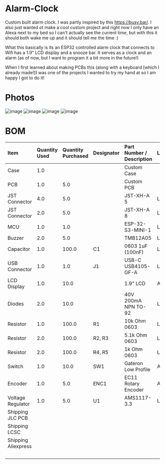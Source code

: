 # Alarm-Clock

Custom built alarm clock. I was partly inspired by this https://busy.bar/. I also just wanted ot make a cool custom project and right now I only have an Alexa next to my bed so I can't actually see the current time, but with this it should both wake me up and it should tell me the time :) 

What this basically is its an ESP32 controlled alarm clock that connects to Wifi has a 1.9" LCD display and a snooze bar. It serves as a clock and an alarm (as of now, but I want to program it a bit more in the future!)

When I first learned about making PCBs this (along with a keyboard [which I already made!]) was one of the projects I wanted to try my hand at so I am happy I got to do it!

# Photos

![image](https://github.com/user-attachments/assets/4e5bb61c-47e1-4444-8f99-453aa80d3cd4)
![image](https://github.com/user-attachments/assets/80e9fbce-8971-47c7-9332-39027cc3fba1)
![image](https://github.com/user-attachments/assets/a8e63787-a606-4243-9073-25941b7e3b01)
![image](https://github.com/user-attachments/assets/1c70145e-44f7-451b-9ec1-bf2e765dd925)

# BOM

| Item                | Quantity Used   | Quantity Purchased   | Designator   | Part Number / Description   | Link       | Cost   |
|:--------------------|:----------------|:---------------------|:-------------|:----------------------------|:-----------|:-------|
| Case                | 1.0             |                      |              | Custom Case                 |            |        |
| PCB                 | 1.0             | 5.0                  |              | Custom PCB                  |            | $8.90  |
| JST Connector       | 4.0             | 5.0                  |              | JST-XH-A 5                  | LCSC       | $0.42  |
| JST Connector       | 2.0             | 5.0                  |              | JST-XH-A 8                  | LCSC       | $0.66  |
| MCU                 | 1.0             | 1.0                  |              | ESP-32-S3-MINI-1            | LCSC       | $5.11  |
| Buzzer              | 2.0             | 5.0                  |              | TMB12A05                    | LCSC       | $0.90  |
| Capacitor           | 1.0             | 100.0                | C1           | 0603 1uF (100nF)            | LCSC       | $0.24  |
| USB Connector       | 1.0             | 1.0                  | J1           | USB-C USB4105-GF-A          | LCSC       | $1.16  |
| LCD Display         | 1.0             | 10.0                 |              | 1.9" LCD                    | AliExpress | $3.25  |
| Diodes              | 2.0             | 10.0                 |              | 40V 200mA NPN TO-92         | LCSC       | $0.38  |
| Resistor            | 1.0             | 100.0                | R1           | 10k Ohm 0603                | LCSC       | $0.11  |
| Resistor            | 2.0             | 100.0                | R2, R3       | 5.1k Ohm 0603               | LCSC       | $0.12  |
| Resistor            | 2.0             | 100.0                | R4, R5       | 1k Ohm 0603                 | LCSC       | $0.11  |
| Switch              | 1.0             | 10.0                 | SW1          | Gateron Low Profile         | AliExpress | $5.79  |
| Encoder             | 1.0             | 5.0                  | ENC1         | EC11 Rotary Encoder         | AliExpress | $0.99  |
| Voltage Regulator   | 1.0             | 5.0                  | U1           | AMS1117-3.3                 | LCSC       | $0.87  |
| Shipping JLC PCB    |                 |                      |              |                             |            | $22.73 |
| Shipping LCSC       |                 |                      |              |                             |            | $17.39 |
| Shipping Aliexpress |                 |                      |              |                             |            | $0.00  |
|                     |                 |                      |              |                             |            | $69.13 |
